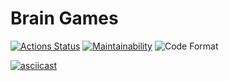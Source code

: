 # Brain Games

[![Actions Status](https://github.com/nohardcode/frontend-project-lvl1/workflows/hexlet-check/badge.svg)](https://github.com/nohardcode/frontend-project-lvl1/actions)
[![Maintainability](https://api.codeclimate.com/v1/badges/55339229d0343c6fc33b/maintainability)](https://codeclimate.com/github/nohardcode/frontend-project-lvl1/maintainability)
![Code Format](https://github.com/nohardcode/frontend-project-lvl1/actions/workflows/code-format.yml/badge.svg)

[![asciicast](https://asciinema.org/a/Ag62V9PCJyFa4weu3pNcucICb.svg)](https://asciinema.org/a/Ag62V9PCJyFa4weu3pNcucICb)